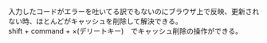 入力したコードがエラーを吐いてる訳でもないのにブラウザ上で反映、更新されない時、ほとんどがキャッシュを削除して解決できる。
<br>
shift + command + ×(デリートキー)　でキャッシュ削除の操作ができる。
